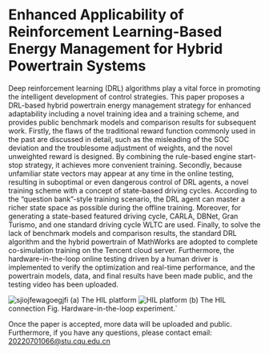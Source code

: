 # Enhanced Applicability of Reinforcement Learning-Based Energy Management for Hybrid Powertrain Systems
Deep reinforcement learning (DRL) algorithms play a vital force in promoting the intelligent development of control strategies. This paper proposes a DRL-based hybrid powertrain energy management strategy for enhanced adaptability including a novel training idea and a training scheme, and provides public benchmark models and comparison results for subsequent work. Firstly, the flaws of the traditional reward function commonly used in the past are discussed in detail, such as the misleading of the SOC deviation and the troublesome adjustment of weights, and the novel unweighted reward is designed. By combining the rule-based engine start-stop strategy, it achieves more convenient training. Secondly, because unfamiliar state vectors may appear at any time in the online testing, resulting in suboptimal or even dangerous control of DRL agents, a novel training scheme with a concept of state-based driving cycles. According to the “question bank”-style training scenario, the DRL agent can master a richer state space as possible during the offline training. Moreover, for generating a state-based featured driving cycle, CARLA, DBNet, Gran Turismo, and one standard driving cycle WLTC are used. Finally, to solve the lack of benchmark models and comparison results, the standard DRL algorithm and the hybrid powertrain of MathWorks are adopted to complete co-simulation training on the Tencent cloud server. Furthermore, the hardware-in-the-loop online testing driven by a human driver is implemented to verify the optimization and real-time performance, and the powertrain models, data, and final results have been made public, and the testing video has been uploaded.

![sjiojfewagoegjfi](https://github.com/KaysenC/Enhanced-Applicability-of-RL-Based-Energy-Management-for-Hybrid-Powertrain-Systems/assets/68646204/0aacaf60-5354-4bec-a8d4-c5867ed3906b)
(a) The HIL platform
![HIL platform](https://github.com/KaysenC/Enhanced-Applicability-of-RL-Based-Energy-Management-for-Hybrid-Powertrain-Systems/assets/68646204/bc9e7129-669d-4420-bd64-f23e0fd58ea4)
(b) The HIL connection
Fig. Hardware-in-the-loop experiment.`

Once the paper is accepted, more data will be uploaded and public. Furthermore, if you have any questions, please contact email: 20220701066@stu.cqu.edu.cn
